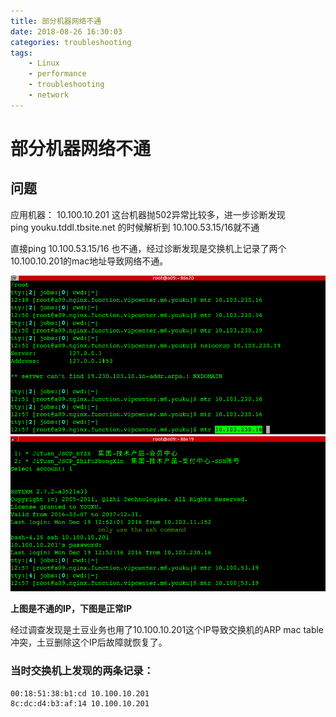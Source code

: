 ```yaml
---
title: 部分机器网络不通
date: 2018-08-26 16:30:03
categories: troubleshooting
tags:
    - Linux
    - performance
    - troubleshooting
    - network
---
```


# 部分机器网络不通

## 问题

应用机器： 10.100.10.201 这台机器抛502异常比较多，进一步诊断发现 ping youku.tddl.tbsite.net 的时候解析到 10.100.53.15/16就不通

直接ping 10.100.53.15/16 也不通，经过诊断发现是交换机上记录了两个 10.100.10.201的mac地址导致网络不通。

![youku-mac-ip.gif](/images/oss/9deff3045e3213df81c3ad785cfddefa.gif)

**上图是不通的IP，下图是正常IP**

经过调查发现是土豆业务也用了10.100.10.201这个IP导致交换机的ARP mac table冲突，土豆删除这个IP后故障就恢复了。

### 当时交换机上发现的两条记录：

    00:18:51:38:b1:cd 10.100.10.201 
    8c:dc:d4:b3:af:14 10.100.10.201
	
	
	